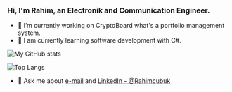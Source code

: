### Hi, I'm Rahim, an Electronik and Communication Engineer.

- 🔭 I’m currently working on CryptoBoard what's a portfolio management system.
- 🌱 I am currently learning software development with C#.

![My GitHub stats](https://github-readme-stats.vercel.app/api?username=rahimcubuk&show_icons=true&theme=dark) 

![Top Langs](https://github-readme-stats.vercel.app/api/top-langs/?username=rahimcubuk&layout=compact)

- 💬 Ask me about [e-mail](rahimcubuk@gmail.com) and [LinkedIn - @Rahimcubuk](https://www.linkedin.com/in/rahim-%C3%A7-47903493/)
